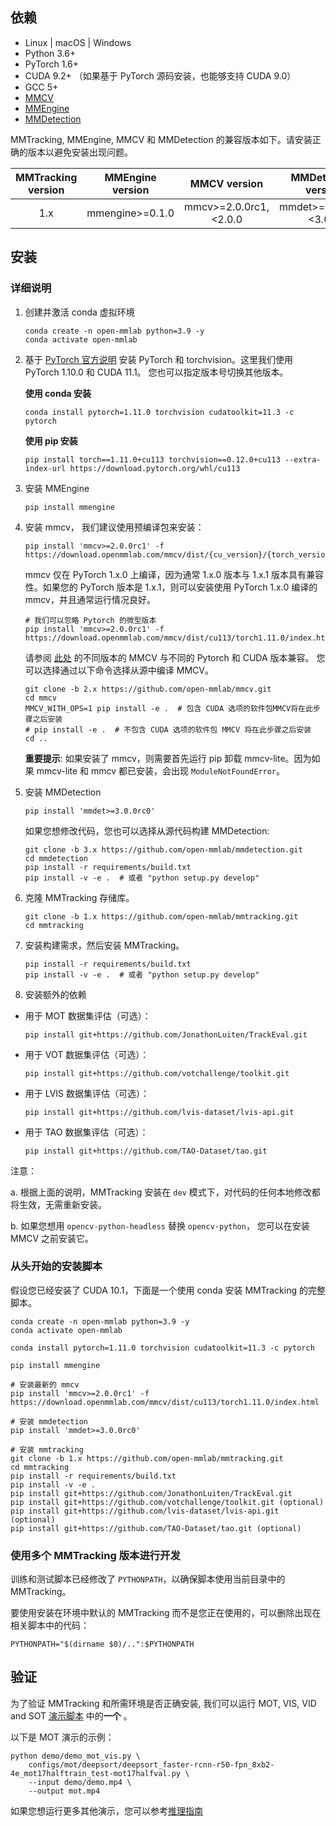 ## 依赖

- Linux | macOS | Windows
- Python 3.6+
- PyTorch 1.6+
- CUDA 9.2+ （如果基于 PyTorch 源码安装，也能够支持 CUDA 9.0）
- GCC 5+
- [MMCV](https://mmcv.readthedocs.io/en/latest/get_started/installation.html)
- [MMEngine](https://mmengine.readthedocs.io/en/latest/get_started/installation.html)
- [MMDetection](https://mmdetection.readthedocs.io/en/latest/get_started.html#installation)

MMTracking, MMEngine, MMCV 和 MMDetection 的兼容版本如下。请安装正确的版本以避免安装出现问题。

| MMTracking version | MMEngine version |      MMCV version      |   MMDetection version   |
| :----------------: | :--------------: | :--------------------: | :---------------------: |
|        1.x         | mmengine>=0.1.0  | mmcv>=2.0.0rc1,\<2.0.0 | mmdet>=3.0.0rc0,\<3.0.0 |

## 安装

### 详细说明

1. 创建并激活 conda 虚拟环境

   ```shell
   conda create -n open-mmlab python=3.9 -y
   conda activate open-mmlab
   ```

2. 基于 [PyTorch 官方说明](https://pytorch.org/) 安装 PyTorch 和 torchvision。这里我们使用 PyTorch 1.10.0 和 CUDA 11.1。
   您也可以指定版本号切换其他版本。

   **使用 conda 安装**

   ```shell
   conda install pytorch=1.11.0 torchvision cudatoolkit=11.3 -c pytorch
   ```

   **使用 pip 安装**

   ```shell
   pip install torch==1.11.0+cu113 torchvision==0.12.0+cu113 --extra-index-url https://download.pytorch.org/whl/cu113
   ```

3. 安装 MMEngine

   ```shell
   pip install mmengine
   ```

4. 安装 mmcv， 我们建议使用预编译包来安装：

   ```shell
   pip install 'mmcv>=2.0.0rc1' -f https://download.openmmlab.com/mmcv/dist/{cu_version}/{torch_version}/index.html
   ```

   mmcv 仅在 PyTorch 1.x.0 上编译，因为通常 1.x.0 版本与 1.x.1 版本具有兼容性。如果您的 PyTorch 版本是 1.x.1，则可以安装使用 PyTorch 1.x.0 编译的 mmcv，并且通常运行情况良好。

   ```shell
   # 我们可以忽略 Pytorch 的微型版本
   pip install 'mmcv>=2.0.0rc1' -f https://download.openmmlab.com/mmcv/dist/cu113/torch1.11.0/index.html
   ```

   请参阅 [此处](https://mmcv.readthedocs.io/en/latest/get_started/installation.html) 的不同版本的 MMCV 与不同的 Pytorch 和 CUDA 版本兼容。
   您可以选择通过以下命令选择从源中编译 MMCV。

   ```shell
   git clone -b 2.x https://github.com/open-mmlab/mmcv.git
   cd mmcv
   MMCV_WITH_OPS=1 pip install -e .  # 包含 CUDA 选项的软件包MMCV将在此步骤之后安装
   # pip install -e .  # 不包含 CUDA 选项的软件包 MMCV 将在此步骤之后安装
   cd ..
   ```

   **重要提示**:  如果安装了 mmcv，则需要首先运行 pip 卸载 mmcv-lite。因为如果 mmcv-lite 和 mmcv 都已安装，会出现 `ModuleNotFoundError`。

5. 安装 MMDetection

   ```shell
   pip install 'mmdet>=3.0.0rc0'
   ```

   如果您想修改代码，您也可以选择从源代码构建 MMDetection:

   ```shell
   git clone -b 3.x https://github.com/open-mmlab/mmdetection.git
   cd mmdetection
   pip install -r requirements/build.txt
   pip install -v -e .  # 或者 "python setup.py develop"
   ```

6. 克隆 MMTracking 存储库。

   ```shell
   git clone -b 1.x https://github.com/open-mmlab/mmtracking.git
   cd mmtracking
   ```

7. 安装构建需求，然后安装 MMTracking。

   ```shell
   pip install -r requirements/build.txt
   pip install -v -e .  # 或者 "python setup.py develop"
   ```

8. 安装额外的依赖

- 用于 MOT 数据集评估（可选）：

  ```shell
  pip install git+https://github.com/JonathonLuiten/TrackEval.git
  ```

- 用于 VOT 数据集评估（可选）：

  ```shell
  pip install git+https://github.com/votchallenge/toolkit.git
  ```

- 用于 LVIS 数据集评估（可选）：

  ```shell
  pip install git+https://github.com/lvis-dataset/lvis-api.git
  ```

- 用于 TAO 数据集评估（可选）：

  ```shell
  pip install git+https://github.com/TAO-Dataset/tao.git
  ```

注意：

a. 根据上面的说明，MMTracking 安装在 `dev` 模式下，对代码的任何本地修改都将生效，无需重新安装。

b. 如果您想用 `opencv-python-headless` 替换 `opencv-python`， 您可以在安装 MMCV 之前安装它。

### 从头开始的安装脚本

假设您已经安装了 CUDA 10.1，下面是一个使用 conda 安装 MMTracking 的完整脚本。

```shell
conda create -n open-mmlab python=3.9 -y
conda activate open-mmlab

conda install pytorch=1.11.0 torchvision cudatoolkit=11.3 -c pytorch

pip install mmengine

# 安装最新的 mmcv
pip install 'mmcv>=2.0.0rc1' -f https://download.openmmlab.com/mmcv/dist/cu113/torch1.11.0/index.html

# 安装 mmdetection
pip install 'mmdet>=3.0.0rc0'

# 安装 mmtracking
git clone -b 1.x https://github.com/open-mmlab/mmtracking.git
cd mmtracking
pip install -r requirements/build.txt
pip install -v -e .
pip install git+https://github.com/JonathonLuiten/TrackEval.git
pip install git+https://github.com/votchallenge/toolkit.git (optional)
pip install git+https://github.com/lvis-dataset/lvis-api.git (optional)
pip install git+https://github.com/TAO-Dataset/tao.git (optional)
```

### 使用多个 MMTracking 版本进行开发

训练和测试脚本已经修改了 `PYTHONPATH`，以确保脚本使用当前目录中的 MMTracking。

要使用安装在环境中默认的 MMTracking 而不是您正在使用的，可以删除出现在相关脚本中的代码：

```shell
PYTHONPATH="$(dirname $0)/..":$PYTHONPATH
```

## 验证

为了验证 MMTracking 和所需环境是否正确安装, 我们可以运行 MOT, VIS, VID and SOT [演示脚本](https://github.com/open-mmlab/mmtracking/blob/1.x/demo/) 中的**一个** 。

以下是 MOT 演示的示例：

```shell
python demo/demo_mot_vis.py \
    configs/mot/deepsort/deepsort_faster-rcnn-r50-fpn_8xb2-4e_mot17halftrain_test-mot17halfval.py \
    --input demo/demo.mp4 \
    --output mot.mp4
```

如果您想运行更多其他演示，您可以参考[推理指南](./user_guides/3_inference.md)
